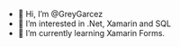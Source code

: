 - 👋 Hi, I’m @GreyGarcez
- 👀 I’m interested in .Net, Xamarin and SQL
- 🌱 I’m currently learning Xamarin Forms.

<!---
GreyGarcez/GreyGarcez is a ✨ special ✨ repository because its `README.md` (this file) appears on your GitHub profile.
You can click the Preview link to take a look at your changes.
--->
